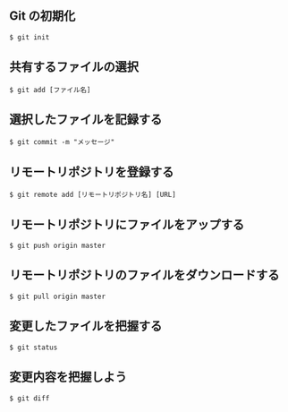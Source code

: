 ## Git の初期化
`$ git init`

## 共有するファイルの選択
`$ git add [ファイル名]`

## 選択したファイルを記録する
`$ git commit -m "メッセージ"`

## リモートリポジトリを登録する
`$ git remote add [リモートリポジトリ名] [URL]`

## リモートリポジトリにファイルをアップする
`$ git push origin master`

## リモートリポジトリのファイルをダウンロードする
`$ git pull origin master`

## 変更したファイルを把握する
`$ git status`

## 変更内容を把握しよう
`$ git diff`
